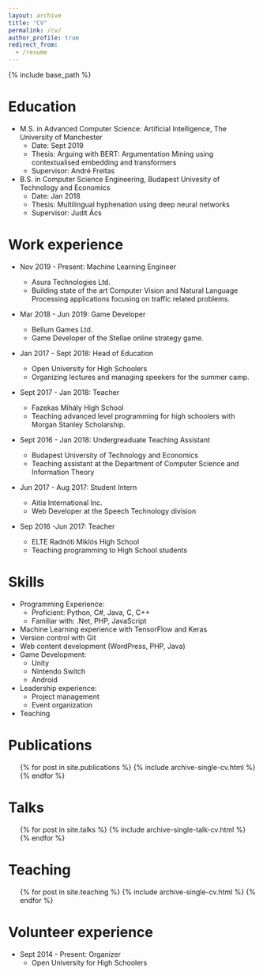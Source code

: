 ```yaml
---
layout: archive
title: "CV"
permalink: /cv/
author_profile: true
redirect_from:
  - /resume
---
```


{% include base_path %}

Education
======
* M.S. in Advanced Computer Science: Artificial Intelligence, The University of Manchester
  * Date: Sept 2019
  * Thesis: Arguing with BERT: Argumentation Mining using contextualised embedding and transformers
  * Supervisor: André Freitas
* B.S. in Computer Science Engineering, Budapest Univesity of Technology and Economics
  * Date: Jan 2018
  * Thesis: Multilingual hyphenation using deep neural networks
  * Supervisor: Judit Ács

Work experience
======
* Nov 2019 - Present: Machine Learning Engineer
  * Asura Technologies Ltd.
  * Building state of the art Computer Vision and Natural Language Processing applications focusing on traffic related problems.

* Mar 2018 - Jun 2019: Game Developer
  * Bellum Games Ltd.
  * Game Developer of the Stellae online strategy game.

* Jan 2017 - Sept 2018: Head of Education
  * Open University for High Schoolers
  * Organizing lectures and managing speekers for the summer camp.

* Sept 2017 - Jan 2018: Teacher
  * Fazekas Mihály High School
  * Teaching advanced level programming for high schoolers with Morgan Stanley Scholarship.

* Sept 2016 - Jan 2018: Undergreaduate Teaching Assistant
  * Budapest University of Technology and Economics
  * Teaching assistant at the Department of Computer Science and Information Theory

* Jun 2017 - Aug 2017: Student Intern
  * Aitia International Inc.
  * Web Developer at the Speech Technology division

* Sep 2016 -Jun 2017: Teacher
  * ELTE Radnóti Miklós High School
  * Teaching programming to High School students
  
Skills
======
* Programming Experience:
  * Proficient: Python, C#, Java, C, C++
  * Familiar with: .Net, PHP, JavaScript
* Machine Learning experience with TensorFlow and Keras
* Version control with Git
* Web content development (WordPress, PHP, Java)
* Game Development:
  * Unity
  * Nintendo Switch
  * Android
* Leadership experience:
  * Project management
  * Event organization
* Teaching

Publications
======
  <ul>{% for post in site.publications %}
    {% include archive-single-cv.html %}
  {% endfor %}</ul>
  
Talks
======
  <ul>{% for post in site.talks %}
    {% include archive-single-talk-cv.html %}
  {% endfor %}</ul>
  
Teaching
======
  <ul>{% for post in site.teaching %}
    {% include archive-single-cv.html %}
  {% endfor %}</ul>
  
Volunteer experience
======
* Sept 2014 - Present: Organizer
  * Open University for High Schoolers
